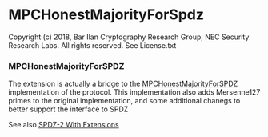 # MPCHonestMajorityForSpdz

Copyright (c) 2018, Bar Ilan Cryptography Research Group, NEC  Security Research Labs. All rights reserved.
See License.txt

### MPCHonestMajorityForSPDZ
The extension is actually a bridge to the [MPCHonestMajorityForSPDZ](https://github.com/cryptobiu/MPCHonestMajorityForSpdz)
implementation of the protocol. This implementation also adds Mersenne127 primes to the original implementation,
and some additional chanegs to better support the interface to SPDZ 

See also [SPDZ-2 With Extensions](https://github.com/cryptobiu/SPDZ-2)
